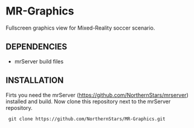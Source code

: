 # MR-Graphics

Fullscreen graphics view for Mixed-Reality soccer scenario.

## DEPENDENCIES

* mrServer build files

## INSTALLATION
Firts you need the mrServer (https://github.com/NorthernStars/mrserver) installed and build.
Now clone this repository next to the mrServer repository.

     git clone https://github.com/NorthernStars/MR-Graphics.git
